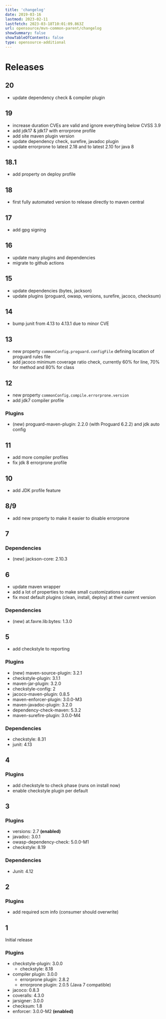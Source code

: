 ```yaml
---
title: 'changelog'
date: 2019-03-16
lastmod: 2023-02-11
lastfetch: 2023-03-18T10:01:09.863Z
url: opensource/mvn-common-parent/changelog
showSummary: false
showTableOfContents: false
type: opensource-additional
---
```

# Releases

## 20

* update dependency check & compiler plugin

## 19

* increase duration CVEs are valid and ignore everything below CVSS 3.9
* add jdk17 & jdk17 with errorprone profile
* add site maven plugin version
* update dependency check, surefire, javadoc plugin
* update errorprone to latest 2.18 and to latest 2.10 for java 8

## 18.1

* add property on deploy profile

## 18

* first fully automated version to release directly to maven central

## 17

* add gpg signing

## 16

* update many plugins and dependencies
* migrate to github actions

## 15

* update dependencies (bytes, jackson)
* update plugins (proguard, owasp, versions, surefire, jacoco, checksum)

## 14

* bump junit from 4.13 to 4.13.1 due to minor CVE

## 13

* new property `commonConfig.proguard.configFile` defining location of proguard rules file
* add jacoco minimum coverage ratio check, currently 60% for line, 70% for method and 80% for class

## 12

* new property `commonConfig.compile.errorprone.version`
* add jdk7 compiler profile

### Plugins

* (new) proguard-maven-plugin: 2.2.0 (with Proguard 6.2.2) and jdk auto config

## 11

* add more compiler profiles
* fix jdk 8 errorprone profile

## 10

* add JDK profile feature

## 8/9

* add new property to make it easier to disable errorprone

## 7

### Dependencies

* (new) jackson-core: 2.10.3

## 6

* update maven wrapper
* add a lot of properties to make small customizations easier
* fix most default plugins (clean, install, deploy) at their current version

### Dependencies

* (new) at.favre.lib:bytes: 1.3.0

## 5

* add checkstyle to reporting

### Plugins

* (new) maven-source-plugin: 3.2.1
* checkstyle-plugin: 3.1.1
* maven-jar-plugin: 3.2.0
* checkstyle-config: 2
* jacoco-maven-plugin: 0.8.5
* maven-enforcer-plugin: 3.0.0-M3
* maven-javadoc-plugin: 3.2.0
* dependency-check-maven: 5.3.2
* maven-surefire-plugin: 3.0.0-M4

### Dependencies

* checkstyle: 8.31
* junit: 4.13

## 4

### Plugins

* add checkstyle to check phase (runs on install now)
* enable checkstyle plugin per default

## 3

### Plugins

* versions: 2.7 **(enabled)**
* javadoc: 3.0.1
* owasp-dependency-check: 5.0.0-M1
* checkstyle: 8.19

### Dependencies

* Junit: 4.12

## 2

### Plugins

* add required scm info (consumer should overwrite)

## 1

Initial release

### Plugins

* checkstyle-plugin: 3.0.0
    * checkstyle: 8.18
* compiler plugin: 3.0.0
  * errorprone plugin: 2.8.2
  * errorprone plugin: 2.0.5 (Java 7 compatible)
* jacoco: 0.8.3
* coveralls: 4.3.0
* jarsigner: 3.0.0
* checksum: 1.8
* enforcer: 3.0.0-M2 **(enabled)**


